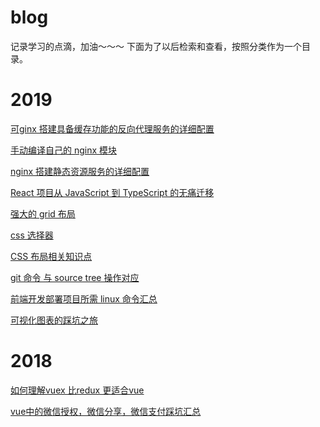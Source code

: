 
# blog
记录学习的点滴，加油～～～
下面为了以后检索和查看，按照分类作为一个目录。

# 2019

[可ginx 搭建具备缓存功能的反向代理服务的详细配置](https://github.com/yanzi475/blog/issues/12)

[手动编译自己的 nginx 模块](https://github.com/yanzi475/blog/issues/11)

[nginx 搭建静态资源服务的详细配置](https://github.com/yanzi475/blog/issues/10)

[React 项目从 JavaScript 到 TypeScript 的无痛迁移](https://github.com/yanzi475/blog/issues/16)

[强大的 grid 布局](https://github.com/yanzi475/blog/issues/14)

[css 选择器](https://github.com/yanzi475/blog/issues/15)

[CSS 布局相关知识点](https://github.com/yanzi475/blog/issues/13)

[git 命令 与 source tree 操作对应](https://github.com/yanzi475/blog/issues/9)

[前端开发部署项目所需 linux 命令汇总](https://github.com/yanzi475/blog/issues/8)

[可视化图表的踩坑之旅](https://github.com/yanzi475/blog/issues/17)

# 2018
[如何理解vuex 比redux 更适合vue](https://github.com/yanzi475/blog/issues/1)

[vue中的微信授权，微信分享，微信支付踩坑汇总](https://github.com/yanzi475/blog/issues/2)

